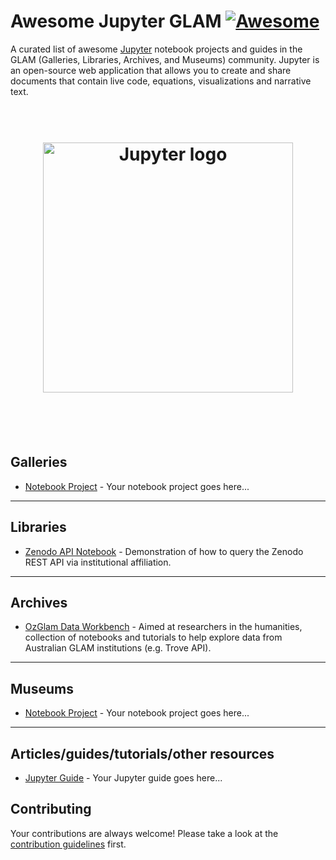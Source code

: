 # Awesome Jupyter GLAM [![Awesome](https://awesome.re/badge.svg)](https://awesome.re)

A curated list of awesome [Jupyter](http://jupyter.org) notebook projects and guides in the GLAM (Galleries, Libraries, Archives, and Museums) community. Jupyter is an open-source web application that allows you to create and share documents that contain live code, equations, visualizations and narrative text.

<h1 align="center" style="border-bottom: 0px;">
	<br>
	<img width="400" src="logo.png" alt="Jupyter logo">
	<br>
  <br>
</h1>
<br>

## Galleries

- [Notebook Project]() - Your notebook project goes here...

---

## Libraries

- [Zenodo API Notebook](guides/Zenodo_API_Notebook.ipynb) - Demonstration of how to query the Zenodo REST API via institutional affiliation.

---

## Archives

- [OzGlam Data Workbench](https://github.com/wragge/ozglam-workbench) - Aimed at researchers in the humanities, collection of notebooks and tutorials to help explore data from Australian GLAM institutions (e.g. Trove API).

---

## Museums

- [Notebook Project]() - Your notebook project goes here...

---

## Articles/guides/tutorials/other resources

- [Jupyter Guide]() - Your Jupyter guide goes here...

## Contributing

Your contributions are always welcome! Please take a look at the [contribution guidelines](CONTRIBUTING.md) first.
